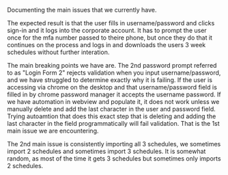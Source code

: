 Documenting the main issues that we currently have.

The expected result is that the user fills in username/password and clicks sign-in and it logs into the corporate account.
It has to prompt the user once for the mfa number passed to theire phone, but once they do that it continues on the process and logs in and downloads the users 3 week schedules without further interation.

The main breaking points we have are.
The 2nd password prompt referred to as "Login Form 2" rejects validation when you input username/password, and we have struggled to determine exactly why it is failing.
If the user is accessing via chrome on the desktop and that username/password field is filled in by chrome password manager it accepts the username password. If we have automation in webview and populate it, it does not work unless we manually delete and add the last character in the user and password field.  Trying autoamtion that does this exact step that is deleting and adding the last character in the field programmatically will fail validation.
That is the 1st main issue we are encountering.

The 2nd main issue is consistently importing all 3 schedules, we sometimes import 2 schedules and sometimes import 3 schedules.
It is somewhat random, as most of the time it gets 3 schedules but sometimes only imports 2 schedules.


